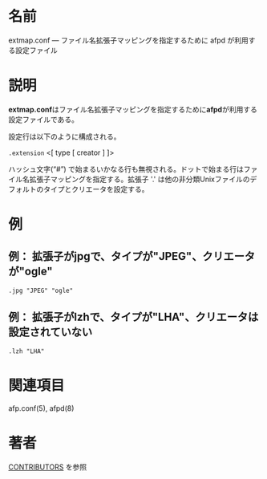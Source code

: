 # 名前

extmap.conf — ファイル名拡張子マッピングを指定するために afpd が利用する設定ファイル

# 説明

**extmap.conf**はファイル名拡張子マッピングを指定するために**afpd**が利用する設定ファイルである。

設定行は以下のように構成される。

`.extension` <\[ type \[ creator \] \]\>

ハッシュ文字(“#”)  で始まるいかなる行も無視される。ドットで始まる行はファイル名拡張子マッピングを指定する。拡張子 '.'
は他の非分類Unixファイルのデフォルトのタイプとクリエータを設定する。

# 例

## 例： 拡張子がjpgで、タイプが"JPEG"、クリエータが"ogle"

    .jpg "JPEG" "ogle"

## 例： 拡張子がlzhで、タイプが"LHA"、クリエータは設定されていない

    .lzh "LHA"

# 関連項目

afp.conf(5), afpd(8)

# 著者

[CONTRIBUTORS](https://netatalk.io/contributors) を参照
